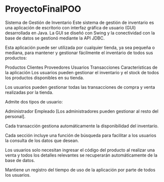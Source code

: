 # ProyectoFinalPOO

Sistema de Gestión de Inventario
Este sistema de gestión de inventario es una aplicación de escritorio con interfaz gráfica de usuario (GUI) desarrollada en Java. La GUI se diseñó con Swing y la conectividad con la base de datos se gestionó mediante la API JDBC.

Esta aplicación puede ser utilizada por cualquier tienda, ya sea pequeña o mediana, para mantener y gestionar fácilmente el inventario de todos sus productos:

Productos
Clientes
Proveedores
Usuarios
Transacciones
Características de la aplicación
Los usuarios pueden gestionar el inventario y el stock de todos los productos disponibles en su tienda.

Los usuarios pueden gestionar todas las transacciones de compra y venta realizadas por la tienda.

Admite dos tipos de usuario:

Administrador
Empleado
[Los administradores pueden gestionar al resto del personal].

Cada transacción gestiona automáticamente la disponibilidad del inventario.

Cada sección incluye una función de búsqueda para facilitar a los usuarios la consulta de los datos que desean.

Los usuarios solo necesitan ingresar el código del producto al realizar una venta y todos los detalles relevantes se recuperarán automáticamente de la base de datos.

Mantiene un registro del tiempo de uso de la aplicación por parte de todos los usuarios.
